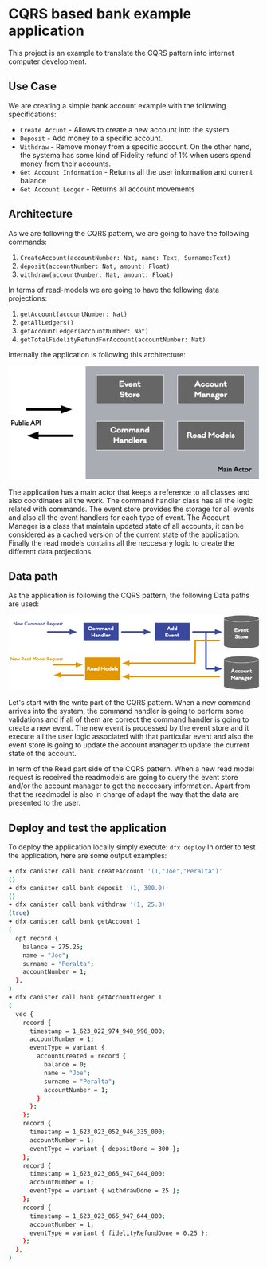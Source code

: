 # CQRS based bank example application
This project is an example to translate the CQRS pattern into internet computer development.

## Use Case
We are creating a simple bank account example with the following specifications:

* `Create Accunt` - Allows to create a new account into the system.
* `Deposit` - Add money to a specific account.
* `Withdraw` - Remove money from a specific account. On the other hand, the systema has some kind of Fidelity refund of 1% when users spend money from their accounts. 
* `Get Account Information` - Returns all the user information and current balance
* `Get Account Ledger` - Returns all account movements

## Architecture
As we are following the CQRS pattern, we are going to have the following commands:
1. `CreateAccount(accountNumber: Nat, name: Text, Surname:Text)`
2. `deposit(accountNumber: Nat, amount: Float)`
3. `withdraw(accountNumber: Nat, amount: Float)`

In terms of read-models we are going to have the following data projections:
1. `getAccount(accountNumber: Nat)`
2. `getAllLedgers()`
3. `getAccountLedger(accountNumber: Nat)`
4. `getTotalFidelityRefundForAccount(accountNumber: Nat)`

Internally the application is following this architecture:

![](./images/blocks.png)

The application has a main actor that keeps a reference to all classes and also coordinates all the work. The command handler class has all the logic related with commands. The event store provides the storage for all events and also all the event handlers for each type of event. The Account Manager is a class that maintain updated state of all accounts, it can be considered as a cached version of the current state of the application. Finally the read models contains all the neccesary logic to create the different data projections.  
## Data path
As the application is following the CQRS pattern, the following Data paths are used:

![](./images/data_flow.png)

Let's start with the write part of the CQRS pattern. When a new command arrives into the system, the command handler is going to perform some validations and if all of them are correct the command handler is going to create a new event. The new event is processed by the event store and it execute all the user logic associated with that particular event and also the event store is going to update the account manager to update the current state of the account.  

In term of the Read part side of the CQRS pattern. When a new read model request is received the readmodels are going to query the event store and/or the account manager to get the neccesary information. Apart from that the readmodel is also in charge of adapt the way that the data are presented to the user. 

## Deploy and test the application
To deploy the application locally simply execute: `dfx deploy`
In order to test the application, here are some output examples:

```sh
➜ dfx canister call bank createAccount '(1,"Joe","Peralta")'  
()
➜ dfx canister call bank deposit '(1, 300.0)'               
()
➜ dfx canister call bank withdraw '(1, 25.0)'
(true)
➜ dfx canister call bank getAccount 1                      
(
  opt record {
    balance = 275.25;
    name = "Joe";
    surname = "Peralta";
    accountNumber = 1;
  },
)
➜ dfx canister call bank getAccountLedger 1
(
  vec {
    record {
      timestamp = 1_623_022_974_948_996_000;
      accountNumber = 1;
      eventType = variant {
        accountCreated = record {
          balance = 0;
          name = "Joe";
          surname = "Peralta";
          accountNumber = 1;
        }
      };
    };
    record {
      timestamp = 1_623_023_052_946_335_000;
      accountNumber = 1;
      eventType = variant { depositDone = 300 };
    };
    record {
      timestamp = 1_623_023_065_947_644_000;
      accountNumber = 1;
      eventType = variant { withdrawDone = 25 };
    };
    record {
      timestamp = 1_623_023_065_947_644_000;
      accountNumber = 1;
      eventType = variant { fidelityRefundDone = 0.25 };
    };
  },
)
```